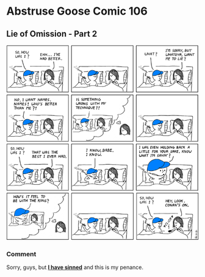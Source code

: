 # Abstruse Goose Comic 106
## Lie of Omission - Part 2

![image](lie_of_omission_2.png)
### Comment
Sorry, guys, but <a href="https://web.archive.org/web/20180119002518/http://abstrusegoose.com/99"><strong>I have sinned</strong></a> and this is my penance.
